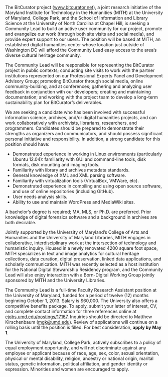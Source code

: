 The BitCurator project (www.bitcurator.net), a joint research initiative of the Maryland Institute for Technology in the Humanities (MITH) at the University of Maryland, College Park, and the School of Information and Library Science at the University of North Carolina at Chapel Hill, is seeking a Community Lead to build an active user community for our project, promote and evangelize our work (through both site visits and social media), and provide expert support to our users. The position will be based at MITH, an established digital humanities center whose location just outside of Washington DC will afford the Community Lead easy access to the area’s diverse cultural heritage community.

The Community Lead will be responsible for representing the BitCurator project in public contexts; conducting site visits to work with the partner institutions represented on our Professional Experts Panel and Development Advisory Group; promoting BitCurator through social media, online community-building, and at conferences; gathering and analyzing user feedback in conjunction with our developers; creating and maintaining documentation; and working with the project team to develop a long-term sustainability plan for BitCurator’s deliverables.

We are seeking a candidate who has been involved with successful information science, archives, and/or digital humanities projects, and can work collaboratively with archivists, librarians, researchers, and programmers. Candidates should be prepared to demonstrate their strengths as organizers and communicators, and should possess significant personal initiative and responsibility. In addition, a strong candidate for this position should have:

- Demonstrated experience in working in Linux environments (particularly Ubuntu 12.04): familiarity with GUI and command-line tools, disk formats, disk mounting and imaging tools.
- Familiarity with library and archives metadata standards.
- General knowledge of XML and XML parsing software.
- Familiarity with virtualization tools (VirtualBox, VMWare, etc).
- Demonstrated experience in compiling and using open source software, and use of online repositories (including GitHub).
- User needs analysis skills.
- Ability to use and maintain WordPress and MediaWiki sites.

A bachelor’s degree is required; MA, MLS, or Ph.D. are preferred. Prior knowledge of digital forensics software and a background in archives are both desirable.

Jointly supported by the University of Maryland’s College of Arts and Humanities and the University of Maryland Libraries, MITH engages in collaborative, interdisciplinary work at the intersection of technology and humanistic inquiry. Housed in a newly renovated 4200 square foot space, MITH specializes in text and image analytics for cultural heritage collections, data curation, digital preservation, linked data applications, and scholarly communication. MITH was recently selected as a host institution for the National Digital Stewardship Residency program, and the Community Lead will also enjoy interaction with a Born-Digital Working Group jointly sponsored by MITH and the University Libraries.

The Community Lead is a full-time Faculty Research Assistant position at the University of Maryland, funded for a period of twelve (12) months beginning October 1, 2013. Salary is \$60,000. The University also offers a competitive benefits package. To apply, submit your letter of interest, CV, and complete contact information for three references online at [ejobs.umd.edu/postings/17167](https://ejobs.umd.edu/postings/17167). Inquiries should be directed to Matthew Kirschenbaum ([mgk@umd.edu](mailto:mgk@umd.edu)). Review of applications will continue on a rolling basis until the position is filled. For best consideration, **apply by May 1**.

The University of Maryland, College Park, actively subscribes to a policy of equal employment opportunity, and will not discriminate against any employee or applicant because of race, age, sex, color, sexual orientation, physical or mental disability, religion, ancestry or national origin, marital status, genetic information, political affiliation, and gender identity or expression. Minorities and women are encouraged to apply.